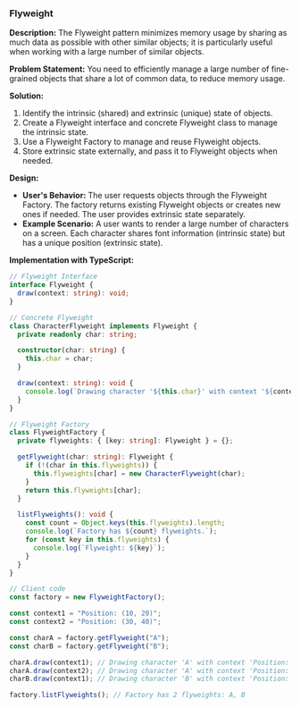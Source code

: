### Flyweight

**Description:**
The Flyweight pattern minimizes memory usage by sharing as much data as possible with other similar objects; it is particularly useful when working with a large number of similar objects.

**Problem Statement:**
You need to efficiently manage a large number of fine-grained objects that share a lot of common data, to reduce memory usage.

**Solution:**

1. Identify the intrinsic (shared) and extrinsic (unique) state of objects.
2. Create a Flyweight interface and concrete Flyweight class to manage the intrinsic state.
3. Use a Flyweight Factory to manage and reuse Flyweight objects.
4. Store extrinsic state externally, and pass it to Flyweight objects when needed.

**Design:**

- **User's Behavior:** The user requests objects through the Flyweight Factory. The factory returns existing Flyweight objects or creates new ones if needed. The user provides extrinsic state separately.
- **Example Scenario:** A user wants to render a large number of characters on a screen. Each character shares font information (intrinsic state) but has a unique position (extrinsic state).

**Implementation with TypeScript:**

```typescript
// Flyweight Interface
interface Flyweight {
  draw(context: string): void;
}

// Concrete Flyweight
class CharacterFlyweight implements Flyweight {
  private readonly char: string;

  constructor(char: string) {
    this.char = char;
  }

  draw(context: string): void {
    console.log(`Drawing character '${this.char}' with context '${context}'`);
  }
}

// Flyweight Factory
class FlyweightFactory {
  private flyweights: { [key: string]: Flyweight } = {};

  getFlyweight(char: string): Flyweight {
    if (!(char in this.flyweights)) {
      this.flyweights[char] = new CharacterFlyweight(char);
    }
    return this.flyweights[char];
  }

  listFlyweights(): void {
    const count = Object.keys(this.flyweights).length;
    console.log(`Factory has ${count} flyweights.`);
    for (const key in this.flyweights) {
      console.log(`Flyweight: ${key}`);
    }
  }
}

// Client code
const factory = new FlyweightFactory();

const context1 = "Position: (10, 20)";
const context2 = "Position: (30, 40)";

const charA = factory.getFlyweight("A");
const charB = factory.getFlyweight("B");

charA.draw(context1); // Drawing character 'A' with context 'Position: (10, 20)'
charA.draw(context2); // Drawing character 'A' with context 'Position: (30, 40)'
charB.draw(context1); // Drawing character 'B' with context 'Position: (10, 20)'

factory.listFlyweights(); // Factory has 2 flyweights: A, B
```

